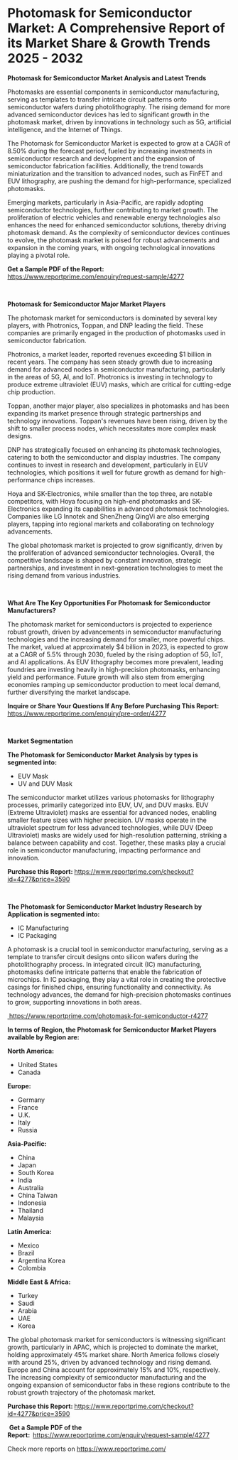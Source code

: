<p><h1>Photomask for Semiconductor Market: A Comprehensive Report of its Market Share & Growth Trends 2025 - 2032</h1></p><p><strong>Photomask for Semiconductor Market Analysis and Latest Trends</strong></p>
<p><p>Photomasks are essential components in semiconductor manufacturing, serving as templates to transfer intricate circuit patterns onto semiconductor wafers during photolithography. The rising demand for more advanced semiconductor devices has led to significant growth in the photomask market, driven by innovations in technology such as 5G, artificial intelligence, and the Internet of Things.</p><p>The Photomask for Semiconductor Market is expected to grow at a CAGR of 8.50% during the forecast period, fueled by increasing investments in semiconductor research and development and the expansion of semiconductor fabrication facilities. Additionally, the trend towards miniaturization and the transition to advanced nodes, such as FinFET and EUV lithography, are pushing the demand for high-performance, specialized photomasks.</p><p>Emerging markets, particularly in Asia-Pacific, are rapidly adopting semiconductor technologies, further contributing to market growth. The proliferation of electric vehicles and renewable energy technologies also enhances the need for enhanced semiconductor solutions, thereby driving photomask demand. As the complexity of semiconductor devices continues to evolve, the photomask market is poised for robust advancements and expansion in the coming years, with ongoing technological innovations playing a pivotal role.</p></p>
<p><strong>Get a Sample PDF of the Report:&nbsp;</strong> <a href="https://www.reportprime.com/enquiry/request-sample/4277?utm_campaign=2944&utm_medium=2&utm_source=Github&utm_content=ia&utm_term=19032025&utm_id=photomask-for-semiconductor">https://www.reportprime.com/enquiry/request-sample/4277</a></p>
<p>&nbsp;</p>
<p><strong>Photomask for Semiconductor Major Market Players</strong></p>
<p><p>The photomask market for semiconductors is dominated by several key players, with Photronics, Toppan, and DNP leading the field. These companies are primarily engaged in the production of photomasks used in semiconductor fabrication. </p><p>Photronics, a market leader, reported revenues exceeding $1 billion in recent years. The company has seen steady growth due to increasing demand for advanced nodes in semiconductor manufacturing, particularly in the areas of 5G, AI, and IoT. Photronics is investing in technology to produce extreme ultraviolet (EUV) masks, which are critical for cutting-edge chip production.</p><p>Toppan, another major player, also specializes in photomasks and has been expanding its market presence through strategic partnerships and technology innovations. Toppan's revenues have been rising, driven by the shift to smaller process nodes, which necessitates more complex mask designs.</p><p>DNP has strategically focused on enhancing its photomask technologies, catering to both the semiconductor and display industries. The company continues to invest in research and development, particularly in EUV technologies, which positions it well for future growth as demand for high-performance chips increases.</p><p>Hoya and SK-Electronics, while smaller than the top three, are notable competitors, with Hoya focusing on high-end photomasks and SK-Electronics expanding its capabilities in advanced photomask technologies. Companies like LG Innotek and ShenZheng QingVi are also emerging players, tapping into regional markets and collaborating on technology advancements.</p><p>The global photomask market is projected to grow significantly, driven by the proliferation of advanced semiconductor technologies. Overall, the competitive landscape is shaped by constant innovation, strategic partnerships, and investment in next-generation technologies to meet the rising demand from various industries.</p></p>
<p>&nbsp;</p>
<p><strong>What Are The Key Opportunities For Photomask for Semiconductor Manufacturers?</strong></p>
<p><p>The photomask market for semiconductors is projected to experience robust growth, driven by advancements in semiconductor manufacturing technologies and the increasing demand for smaller, more powerful chips. The market, valued at approximately $4 billion in 2023, is expected to grow at a CAGR of 5.5% through 2030, fueled by the rising adoption of 5G, IoT, and AI applications. As EUV lithography becomes more prevalent, leading foundries are investing heavily in high-precision photomasks, enhancing yield and performance. Future growth will also stem from emerging economies ramping up semiconductor production to meet local demand, further diversifying the market landscape.</p></p>
<p><strong>Inquire or Share Your Questions If Any Before Purchasing This Report:</strong> <a href="https://www.reportprime.com/enquiry/pre-order/4277?utm_campaign=2944&utm_medium=2&utm_source=Github&utm_content=ia&utm_term=19032025&utm_id=photomask-for-semiconductor">https://www.reportprime.com/enquiry/pre-order/4277</a></p>
<p>&nbsp;</p>
<p><strong>Market Segmentation</strong></p>
<p><strong>The Photomask for Semiconductor Market Analysis by types is segmented into:</strong></p>
<p><ul><li>EUV Mask</li><li>UV and DUV Mask</li></ul></p>
<p><p>The semiconductor market utilizes various photomasks for lithography processes, primarily categorized into EUV, UV, and DUV masks. EUV (Extreme Ultraviolet) masks are essential for advanced nodes, enabling smaller feature sizes with higher precision. UV masks operate in the ultraviolet spectrum for less advanced technologies, while DUV (Deep Ultraviolet) masks are widely used for high-resolution patterning, striking a balance between capability and cost. Together, these masks play a crucial role in semiconductor manufacturing, impacting performance and innovation.</p></p>
<p><strong>Purchase this Report:&nbsp;</strong><a href="https://www.reportprime.com/checkout?id=4277&price=3590&utm_campaign=2944&utm_medium=2&utm_source=Github&utm_content=ia&utm_term=19032025&utm_id=photomask-for-semiconductor">https://www.reportprime.com/checkout?id=4277&price=3590</a></p>
<p>&nbsp;</p>
<p><strong>The Photomask for Semiconductor Market Industry Research by Application is segmented into:</strong></p>
<p><ul><li>IC Manufacturing</li><li>IC Packaging</li></ul></p>
<p><p>A photomask is a crucial tool in semiconductor manufacturing, serving as a template to transfer circuit designs onto silicon wafers during the photolithography process. In integrated circuit (IC) manufacturing, photomasks define intricate patterns that enable the fabrication of microchips. In IC packaging, they play a vital role in creating the protective casings for finished chips, ensuring functionality and connectivity. As technology advances, the demand for high-precision photomasks continues to grow, supporting innovations in both areas.</p></p>
<p><a href="https://www.reportprime.com/photomask-for-semiconductor-r4277?utm_campaign=2944&utm_medium=2&utm_source=Github&utm_content=ia&utm_term=19032025&utm_id=photomask-for-semiconductor">&nbsp;https://www.reportprime.com/photomask-for-semiconductor-r4277</a></p>
<p><strong>In terms of Region, the Photomask for Semiconductor Market Players available by Region are:</strong></p>
<p>
    <p> <strong> North America: </strong>
        <ul>
            <li>United States</li>
            <li>Canada</li>
        </ul>
        </p> 
    <p> <strong> Europe: </strong>
        <ul>
            <li>Germany</li>
            <li>France</li>
            <li>U.K.</li>
            <li>Italy</li>
            <li>Russia</li>
        </ul>
        </p> 
    <p> <strong> Asia-Pacific: </strong>
        <ul>
            <li>China</li>
            <li>Japan</li>
            <li>South Korea</li>
            <li>India</li>
            <li>Australia</li>
            <li>China Taiwan</li>
            <li>Indonesia</li>
            <li>Thailand</li>
            <li>Malaysia</li>
        </ul>
        </p> 
    <p> <strong> Latin America: </strong>
        <ul>
            <li>Mexico</li>
            <li>Brazil</li>
            <li>Argentina Korea</li>
            <li>Colombia</li>
        </ul>
        </p> 
    <p> <strong> Middle East & Africa: </strong>
        <ul>
            <li>Turkey</li>
            <li>Saudi</li>
            <li>Arabia</li>
            <li>UAE</li>
            <li>Korea</li>
        </ul>
    </p>
    </p>
<p><p>The global photomask market for semiconductors is witnessing significant growth, particularly in APAC, which is projected to dominate the market, holding approximately 45% market share. North America follows closely with around 25%, driven by advanced technology and rising demand. Europe and China account for approximately 15% and 10%, respectively. The increasing complexity of semiconductor manufacturing and the ongoing expansion of semiconductor fabs in these regions contribute to the robust growth trajectory of the photomask market.</p></p>
<p><strong>Purchase this Report: </strong><a href="https://www.reportprime.com/checkout?id=4277&price=3590&utm_campaign=2944&utm_medium=2&utm_source=Github&utm_content=ia&utm_term=19032025&utm_id=photomask-for-semiconductor">https://www.reportprime.com/checkout?id=4277&price=3590</a></p>
<p>&nbsp;<strong>Get a Sample PDF of the Report:&nbsp;&nbsp;</strong><a href="https://www.reportprime.com/enquiry/request-sample/4277?utm_campaign=2944&utm_medium=2&utm_source=Github&utm_content=ia&utm_term=19032025&utm_id=photomask-for-semiconductor">https://www.reportprime.com/enquiry/request-sample/4277</a></p>
<p><strong></strong></p>
<p>Check more reports on <a href="https://www.reportprime.com/?utm_campaign=2944&utm_medium=2&utm_source=Github&utm_content=ia&utm_term=19032025&utm_id=photomask-for-semiconductor">https://www.reportprime.com/</a></p>